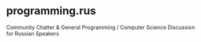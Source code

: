 programming.rus
===============

Community Chatter &amp; General Programming / Computer Science Discussion for Russian Speakers
